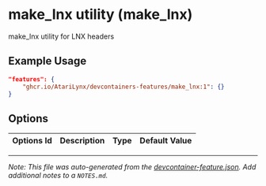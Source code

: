 
# make_lnx utility (make_lnx)

make_lnx utility for LNX headers

## Example Usage

```json
"features": {
    "ghcr.io/AtariLynx/devcontainers-features/make_lnx:1": {}
}
```

## Options

| Options Id | Description | Type | Default Value |
|-----|-----|-----|-----|




---

_Note: This file was auto-generated from the [devcontainer-feature.json](https://github.com/AtariLynx/devcontainers-features/blob/main/src/make_lnx/devcontainer-feature.json).  Add additional notes to a `NOTES.md`._

